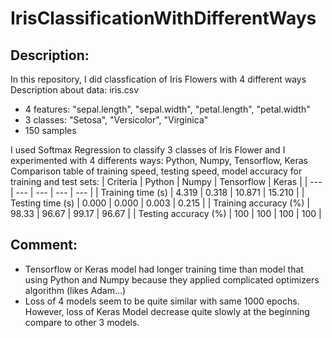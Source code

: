 # IrisClassificationWithDifferentWays

## Description:
In this repository, I did classfication of Iris Flowers with 4 different ways
Description about data: iris.csv
- 4 features: "sepal.length", "sepal.width", "petal.length", "petal.width"
- 3 classes: "Setosa", "Versicolor", "Virginica"
- 150 samples

I used Softmax Regression to classify 3 classes of Iris Flower and I experimented with 4 differents ways: Python, Numpy, Tensorflow, Keras
Comparison table of training speed, testing speed, model accuracy for training and test sets:
| Criteria | Python | Numpy | Tensorflow | Keras |
| --- | --- | --- | --- | --- |
| Training time (s) | 4.319 |	0.318 |	10.871 | 15.210 |
| Testing time (s) | 0.000 | 0.000 |	0.003 |	0.215 |
| Training accuracy (%) | 98.33 |	96.67 |	99.17 |	96.67 |
| Testing accuracy (%) | 100 |	100 |	100 |	100 |

## Comment:
- Tensorflow or Keras model had longer training time than model that using Python and Numpy because they applied complicated optimizers algorithm (likes Adam...)
- Loss of 4 models seem to be quite similar with same 1000 epochs. However, loss of Keras Model decrease quite slowly at the beginning compare to other 3 models.
